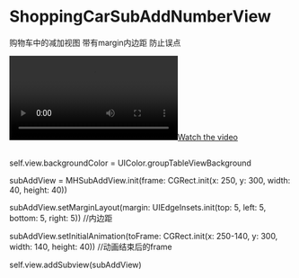 # ShoppingCarSubAddNumberView
购物车中的减加视图 带有margin内边距 防止误点

 
[![Watch the video](https://github.com/hwq992689548/ShoppingCarSubAddNumberView/blob/master/%E6%9C%AA%E5%91%BD%E5%90%8D.mov)](https://github.com/hwq992689548/ShoppingCarSubAddNumberView/blob/master/%E6%9C%AA%E5%91%BD%E5%90%8D.mov)

##
  self.view.backgroundColor = UIColor.groupTableViewBackground
  
  subAddView = MHSubAddView.init(frame: CGRect.init(x: 250, y: 300, width: 40, height: 40))
  
  subAddView.setMarginLayout(margin: UIEdgeInsets.init(top: 5, left: 5, bottom: 5, right: 5))  //内边距
  
  subAddView.setInitialAnimation(toFrame: CGRect.init(x: 250-140, y: 300, width: 140, height: 40))  //动画结束后的frame
  
  self.view.addSubview(subAddView)


